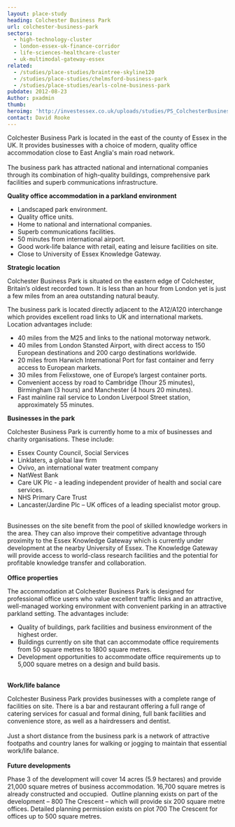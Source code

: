 ```yaml
---
layout: place-study
heading: Colchester Business Park
url: colchester-business-park
sectors:
  - high-technology-cluster
  - london-essex-uk-finance-corridor
  - life-sciences-healthcare-cluster
  - uk-multimodal-gateway-essex
related:
  - /studies/place-studies/braintree-skyline120
  - /studies/place-studies/chelmsford-business-park
  - /studies/place-studies/earls-colne-business-park 
pubdate: 2012-08-23
Author: pxadmin
thumb: 
heroimg: 'http://investessex.co.uk/uploads/studies/PS_ColchesterBusinessPark_Banner.jpg'
contact: David Rooke
---
```

 <p>Colchester Business Park is located in the east of the county of Essex in the UK. It provides businesses with a choice of modern, quality office accommodation close to East Anglia's main road network.<br/><br/>The business park has attracted national and international companies through its combination of high-quality buildings, comprehensive park facilities and superb communications infrastructure.</p><p><strong>Quality office accommodation in a parkland environment</strong></p><ul><li>Landscaped park environment.</li><li>Quality office units.</li><li>Home to national and international companies.</li><li>Superb communications facilities.</li><li>50 minutes from international airport.</li><li>Good work-life balance with retail, eating and leisure facilities on site.</li><li>Close to University of Essex Knowledge Gateway.</li></ul><p><strong>Strategic location</strong></p><p>Colchester Business Park is situated on the eastern edge of Colchester, Britain’s oldest recorded town. It is less than an hour from London yet is just a few miles from an area outstanding natural beauty.</p><p>The business park is located directly adjacent to the A12/A120 interchange which provides excellent road links to UK and international markets. Location advantages include:</p><ul><li>40 miles from the M25 and links to the national motorway network. </li><li>40 miles from London Stansted Airport, with direct access to 150 European destinations and 200 cargo destinations worldwide.</li><li>20 miles from Harwich International Port for fast container and ferry access to European markets.</li><li>30 miles from Felixstowe, one of Europe’s largest container ports.</li><li>Convenient access by road to Cambridge (1hour 25 minutes), Birmingham (3 hours) and Manchester (4 hours 20 minutes).</li><li>Fast mainline rail service to London Liverpool Street station, approximately 55 minutes.</li></ul><p><strong>Businesses in the park </strong></p><p>Colchester Business Park is currently home to a mix of businesses and charity organisations. These include:</p><ul><li>Essex County Council, Social Services</li><li>Linklaters, a global law firm</li><li>Ovivo, an international water treatment company</li><li>NatWest Bank</li><li>Care UK Plc - a leading independent provider of health and social care services.</li><li>NHS Primary Care Trust</li><li>Lancaster/Jardine Plc – UK offices of a leading specialist motor group.</li></ul><p><br/>Businesses on the site benefit from the pool of skilled knowledge workers in the area. They can also improve their competitive advantage through proximity to the Essex Knowledge Gateway which is currently under development at the nearby University of Essex. The Knowledge Gateway will provide access to world-class research facilities and the potential for profitable knowledge transfer and collaboration.<br/><br/><strong>Office properties </strong></p><p>The accommodation at Colchester Business Park is designed for professional office users who value excellent traffic links and an attractive, well-managed working environment with convenient parking in an attractive parkland setting. The advantages include:</p><ul><li>Quality of buildings, park facilities and business environment of the highest order.</li><li>Buildings currently on site that can accommodate office requirements from 50 square metres to 1800 square metres.</li><li>Development opportunities to accommodate office requirements up to 5,000 square metres on a design and build basis.</li></ul><p><br/><strong>Work/life balance</strong></p><p>Colchester Business Park provides businesses with a complete range of facilities on site. There is a bar and restaurant offering a full range of catering services for casual and formal dining, full bank facilities and convenience store, as well as a hairdressers and dentist.<br/><br/>Just a short distance from the business park is a network of attractive footpaths and country lanes for walking or jogging to maintain that essential work/life balance.<br/><br/><strong>Future developments</strong></p><p>Phase 3 of the development will cover 14 acres (5.9 hectares) and provide 21,000 square metres of business accommodation. 16,700 square metres is already constructed and occupied.  Outline planning exists on part of the development – 800 The Crescent – which will provide six 200 square metre offices. Detailed planning permission exists on plot 700 The Crescent for offices up to 500 square metres.</p> 